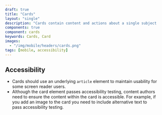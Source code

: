 ```yaml
---
draft: true
title: "Cards"
layout: "single"
description: "Cards contain content and actions about a single subject."
components: true
component: cards
keywords: Cards, Card
images:
  - "/img/mobile/headers/cards.png"
tags: [mobile, accessibility]
---
```


## Accessibility

- Cards should use an underlying `article` element to maintain usability for some screen reader users.
- Although the card element passes accessibility testing, content authors need to ensure the content within the card is accessible. For example, if you add an image to the card you need to include alternative text to pass accessibility testing.
